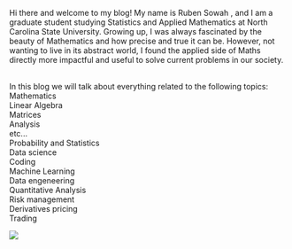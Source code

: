 Hi there and welcome to my blog! My name is Ruben Sowah , and I am a graduate student studying Statistics and Applied Mathematics at North Carolina State University.
Growing up, I was always fascinated by the beauty of Mathematics and how precise and true it can be. However, not wanting to live in its abstract world, I found the 
applied side of Maths directly more impactful and useful to solve current problems in our society.

<br>
In this blog we will talk about everything related to the following topics:  
  Mathematics <br>
    Linear Algebra <br>
    Matrices <br>
    Analysis <br>
    etc... <br>
  Probability and Statistics <br>
  Data science <br>
  Coding <br>
  Machine Learning <br>
  Data engeneering <br>
  Quantitative Analysis <br>
    Risk management <br>
    Derivatives pricing <br>
    Trading <br>
  
  ![](C:\Users\17043\Pictures.png)
